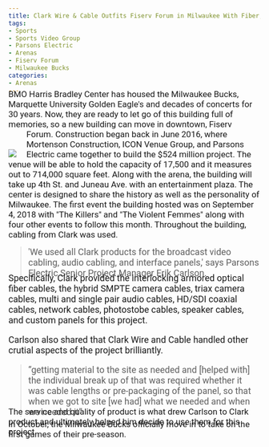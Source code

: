 ```yaml
---
title: Clark Wire & Cable Outfits Fiserv Forum in Milwaukee With Fiber, Connectivity
tags: 
- Sports
- Sports Video Group
- Parsons Electric
- Arenas
- Fiserv Forum
- Milwaukee Bucks
categories: 
- Arenas
---
```

<link href="https://fonts.googleapis.com/css?family=Roboto|Yanone+Kaffeesatz" rel="stylesheet">
<div style="font-family: 'Roboto', sans-serif; font-size: 17px; margin-top: -25px;">
BMO Harris Bradley Center has housed the Milwaukee Bucks, Marquette University Golden Eagle's and decades of concerts for 30 years. Now, they are ready to let go of this building full of memories, so a new building can move in downtown, Fiserv Forum.
<a style="float: left; padding-right: 20px; margin-top: 40px;" href='https://photos.google.com/share/AF1QipN4dmwwHw2HL-kdodLswA6Mthfx_nkDzpkOjD7DRPSUe4VUDm4NNQlS5ITKm3JQ-w?key=Q0RVMHJtMkxKVW9hdndKc0dCYlc3RW5rc1JvZlZ3&source=ctrlq.org'><img src='https://lh3.googleusercontent.com/MT86uCUjTxTEhiQWmbqc0nJYmHQUaNYw6txrhLsTGwMj5lO2H-QKlR-GHkHQO6PnVsdnI0y08g2TtFgb8mi7LCUt3UAxuLtFWBO4aZVlQKh9Kwv5Dnh6U1k51YoiIVnnWhOWxaUfxg=w2400' /></a>
Construction began back in June 2016, where Mortenson Construction, ICON Venue Group, and Parsons Electric came together to build the $524 million project. The venue will be able to hold the capacity of 17,500 and it measures out to 714,000 square feet. Along with the arena, the building will take up 4th St. and Juneau Ave. with an entertainment plaza. The center is designed to share the history as well as the personality of Milwaukee. The first event the building hosted was on September 4, 2018 with "The Killers" and "The Violent Femmes" along with four other events to follow this month. Throughout the building, cabling from Clark was used. 
</div>

> <div style="font-family: 'Roboto', sans-serif; font-size: 18px;">'We used all Clark products for the broadcast video cabling, audio cabling, and interface panels,' says Parsons Electric Senior Project Manager Erik Carlson.
<div style="font-family: 'Roboto', sans-serif; font-size: 18px; margin-top: -25px;">
Specifically, Clark provided the interlocking armored optical fiber cables, the hybrid SMPTE camera cables, triax camera cables, multi and single pair audio cables, HD/SDI coaxial cables, network cables, photostobe cables, speaker cables, and custom panels for this project.

Carlson also shared that Clark Wire and Cable handled other crutial aspects of the project brilliantly. 
</div>

> <div style="font-family: 'Roboto', sans-serif; font-size: 18px;"> “getting material to the site as needed and [helped with] the individual break up of that was required whether it was cable lengths or pre-packaging of the panel, so that when we got to site [we had] what we needed and when we needed it” 
<div style="font-family: 'Roboto', sans-serif; font-size: 17px; margin-top: -35px;">
The service and quality of product is what drew Carlson to Clark product and ultimately helped him decide to use them for this project.
<div style="font-family: 'Roboto', sans-serif; font-size: 17px; margin-top: -35px;">
In October, the Milwaukee Bucks officially move in to take on the first games of their pre-season.
</div>
</div>
</div>
<!-- <form style="padding: 15px;" name="contact" method="POST" netlify>
    <label>Your Name: <input type="text" name="name" /></label>   
    <label>Your Email: <input type="email" name="email" /></label>
    <label>Your Role: <select style="width: 100%;" name="role[]" multiple>
      <option value="leader">Engineer</option>
      <option value="follower">Management</option>
    </select></label>
    <label>Message: <textarea name="message" style="width: 100%;"></textarea></label>
     <div data-netlify-recaptcha></div>
    <button type="submit">Send</button>
</form> -->